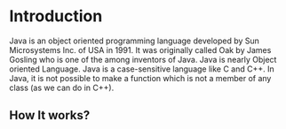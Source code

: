 # Introduction
Java is an object oriented programming language developed by Sun Microsystems Inc. of USA in 1991.
It was originally called Oak by James Gosling who is one of the among inventors of Java. Java is nearly Object oriented Language.
Java is a case-sensitive language like C and C++. In Java, it is not possible to make a function which is not a member of any class (as we can do in C++).

## How It works?
